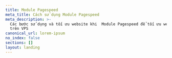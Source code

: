 ```yaml
---
title: Module Pagespeed
meta_title: Cách sử dụng Module Pagespeed
meta_description: >-
  Các bước sử dụng và tối ưu website khi  Module Pagespeed để tối ưu website
  trên VPS
canonical_url: lorem-ipsum
no_index: false
sections: []
layout: landing
---
```

